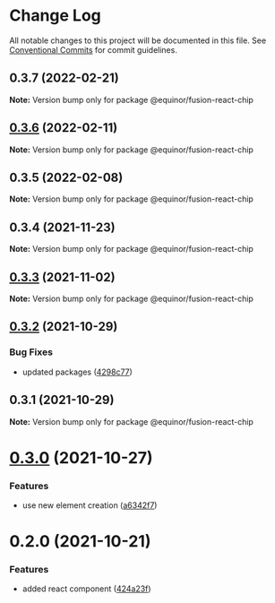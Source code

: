 # Change Log

All notable changes to this project will be documented in this file.
See [Conventional Commits](https://conventionalcommits.org) for commit guidelines.

## 0.3.7 (2022-02-21)

**Note:** Version bump only for package @equinor/fusion-react-chip





## [0.3.6](https://github.com/equinor/fusion-react-components/compare/@equinor/fusion-react-chip@0.3.5...@equinor/fusion-react-chip@0.3.6) (2022-02-11)

**Note:** Version bump only for package @equinor/fusion-react-chip





## 0.3.5 (2022-02-08)

**Note:** Version bump only for package @equinor/fusion-react-chip





## 0.3.4 (2021-11-23)

**Note:** Version bump only for package @equinor/fusion-react-chip





## [0.3.3](https://github.com/equinor/fusion-react-components/compare/@equinor/fusion-react-chip@0.3.2...@equinor/fusion-react-chip@0.3.3) (2021-11-02)

**Note:** Version bump only for package @equinor/fusion-react-chip





## [0.3.2](https://github.com/equinor/fusion-react-components/compare/@equinor/fusion-react-chip@0.3.1...@equinor/fusion-react-chip@0.3.2) (2021-10-29)


### Bug Fixes

* updated packages ([4298c77](https://github.com/equinor/fusion-react-components/commit/4298c778c4c5385398a92d8b71feee3b17ba64c0))





## 0.3.1 (2021-10-29)

**Note:** Version bump only for package @equinor/fusion-react-chip





# [0.3.0](https://github.com/equinor/fusion-react-components/compare/@equinor/fusion-react-chip@0.2.0...@equinor/fusion-react-chip@0.3.0) (2021-10-27)


### Features

* use new element creation ([a6342f7](https://github.com/equinor/fusion-react-components/commit/a6342f70dade964ef4ff173d12f0457178a3a69a))





# 0.2.0 (2021-10-21)


### Features

* added react component ([424a23f](https://github.com/equinor/fusion-react-components/commit/424a23f0f9d5ad8139e1649e818b84893ceed4ee))
